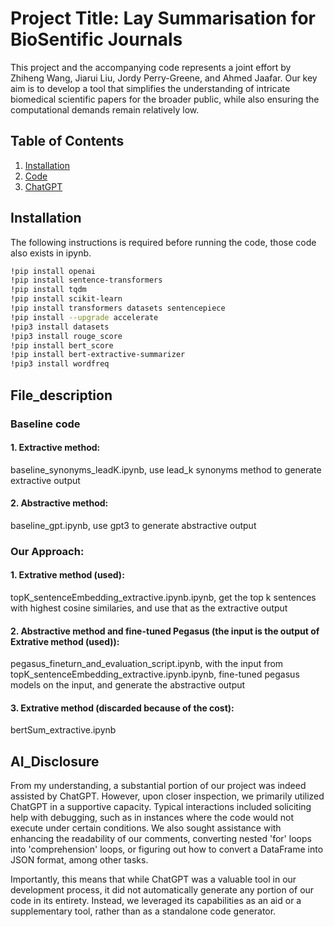 # Project Title: Lay Summarisation for BioSentific Journals

This project and the accompanying code represents a joint effort by Zhiheng Wang, Jiarui Liu, Jordy Perry-Greene, and Ahmed Jaafar. Our key aim is to develop a tool that simplifies the understanding of intricate biomedical scientific papers for the broader public, while also ensuring the computational demands remain relatively low.

## Table of Contents

1. [Installation](#installation)
2. [Code](#file_description)
3.  [ChatGPT](#AI_Disclosure)


## Installation

The following instructions is required before running the code, those code also exists in ipynb.

```bash
!pip install openai
!pip install sentence-transformers
!pip install tqdm
!pip install scikit-learn
!pip install transformers datasets sentencepiece
!pip install --upgrade accelerate
!pip3 install datasets
!pip3 install rouge_score
!pip install bert_score
!pip install bert-extractive-summarizer
!pip3 install wordfreq
```
## File_description
### Baseline code
#### 1. Extractive method: 
baseline_synonyms_leadK.ipynb, use lead_k synonyms method to generate extractive output
#### 2. Abstractive method: 
baseline_gpt.ipynb, use gpt3 to generate abstractive output

### Our Approach:
#### 1. Extrative method (used): 
topK_sentenceEmbedding_extractive.ipynb.ipynb, get the top k sentences with highest cosine similaries, and use that as the extractive output


#### 2. Abstractive method and fine-tuned Pegasus (the input is the output of Extrative method (used)): 
pegasus_fineturn_and_evaluation_script.ipynb, with the input from topK_sentenceEmbedding_extractive.ipynb.ipynb, fine-tuned pegasus models on the input, and generate the abstractive output

#### 3. Extrative method (discarded because of the cost):  
bertSum_extractive.ipynb

## AI_Disclosure
From my understanding, a substantial portion of our project was indeed assisted by ChatGPT. However, upon closer inspection, we primarily utilized ChatGPT in a supportive capacity. Typical interactions included soliciting help with debugging, such as in instances where the code would not execute under certain conditions. We also sought assistance with enhancing the readability of our comments, converting nested 'for' loops into 'comprehension' loops, or figuring out how to convert a DataFrame into JSON format, among other tasks.

Importantly, this means that while ChatGPT was a valuable tool in our development process, it did not automatically generate any portion of our code in its entirety. Instead, we leveraged its capabilities as an aid or a supplementary tool, rather than as a standalone code generator.